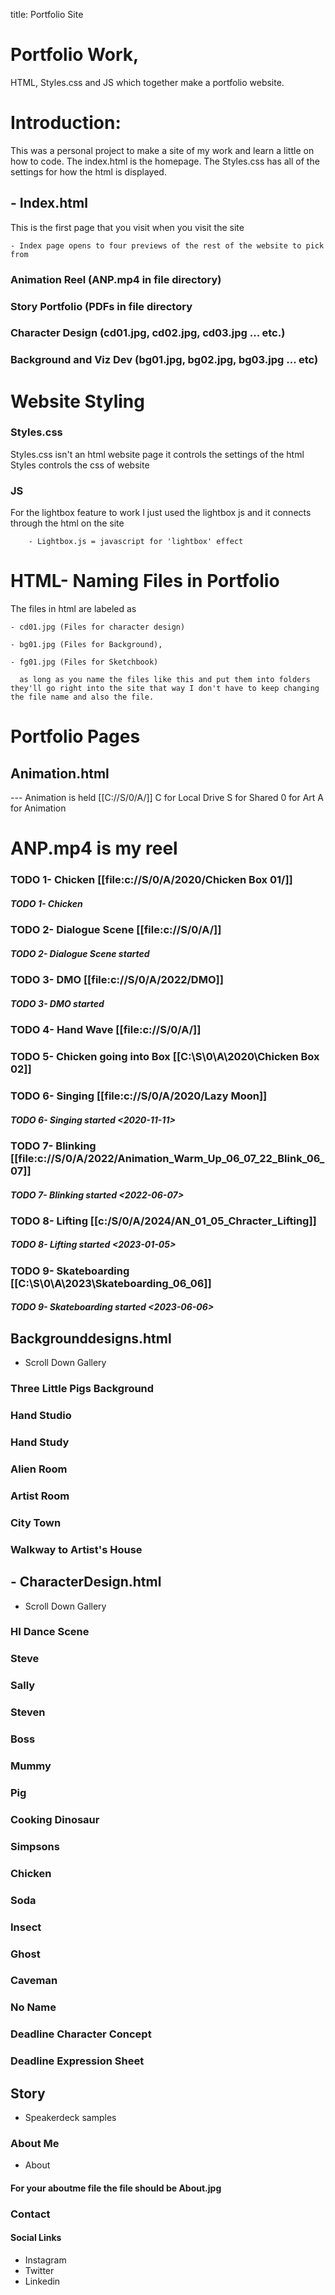 title: Portfolio Site                                                          
# Portfolio Work, 
HTML, Styles.css and JS which together make a portfolio website.
# Introduction: 
This was a personal project to make a site of my work and learn a little on how to code. The index.html is the homepage. The Styles.css has all of the settings for how the html is displayed. 

## - Index.html 
This is the first page that you visit when you visit the site 


	- Index page opens to four previews of the rest of the website to pick from
	
### Animation Reel (ANP.mp4 in file directory)
### Story Portfolio (PDFs in file directory
### Character Design (cd01.jpg, cd02.jpg, cd03.jpg ... etc.)
### Background and Viz Dev (bg01.jpg, bg02.jpg, bg03.jpg ... etc)

# Website Styling
### Styles.css
Styles.css isn't an html website page it controls the settings of the html
Styles controls the css of website

### JS
For the lightbox feature to work I just used the lightbox js and it connects through the html on the site

        - Lightbox.js = javascript for 'lightbox' effect
  
# HTML-  Naming Files in Portfolio
The files in html are labeled as

	- cd01.jpg (Files for character design) 
	
	- bg01.jpg (Files for Background), 
	
	- fg01.jpg (Files for Sketchbook) 

	  as long as you name the files like this and put them into folders they'll go right into the site that way I don't have to keep changing the file name and also the file.

# Portfolio Pages

## Animation.html
--- Animation is held [[C://S/0/A/]]
C for Local Drive
S for Shared
0 for Art 
A for Animation

#  ANP.mp4 is my reel


### TODO 1- Chicken [[file:c://S/0/A/2020/Chicken Box 01/]]
##### TODO 1- Chicken
### TODO 2- Dialogue Scene [[file:c://S/0/A/]]
##### TODO 2- Dialogue Scene started 
### TODO 3- DMO [[file:c://S/0/A/2022/DMO]] 
##### TODO 3- DMO started
### TODO 4- Hand Wave [[file:c://S/0/A/]]

### TODO 5- Chicken going into Box [[C:\S\0\A\2020\Chicken Box 02]]

### TODO 6- Singing   [[file:c://S/0/A/2020/Lazy Moon]]
##### TODO 6- Singing started <2020-11-11>
### TODO 7- Blinking   [[file:c://S/0/A/2022/Animation_Warm_Up_06_07_22_Blink_06_07]]
##### TODO 7- Blinking started <2022-06-07>
### TODO 8- Lifting   [[c:/S/0/A/2024/AN_01_05_Chracter_Lifting]]
##### TODO 8- Lifting started <2023-01-05>
### TODO 9- Skateboarding   [[C:\S\0\A\2023\Skateboarding_06_06\]]
##### TODO 9- Skateboarding started <2023-06-06>

## Backgrounddesigns.html
 - Scroll Down Gallery 
### Three Little Pigs Background
### Hand Studio 
### Hand Study
### Alien Room
### Artist Room
### City Town
### Walkway to Artist's House

## - CharacterDesign.html
 - Scroll Down Gallery 
### HI Dance Scene
### Steve
### Sally
### Steven
### Boss
### Mummy
### Pig
### Cooking Dinosaur
### Simpsons
### Chicken
### Soda
### Insect
### Ghost
### Caveman
### No Name
### Deadline Character Concept
### Deadline Expression Sheet
### 
## Story

- Speakerdeck samples 

### About Me
- About
#### For your aboutme file the file should be About.jpg

### Contact 
#### Social Links 
 - Instagram
 - Twitter
 - Linkedin
 




